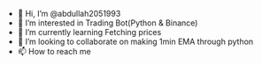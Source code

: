 - 👋 Hi, I’m @abdullah2051993
- 👀 I’m interested in Trading Bot(Python & Binance) 
- 🌱 I’m currently learning Fetching prices 
- 💞️ I’m looking to collaborate on making 1min EMA through python
- 📫 How to reach me 

<!---
abdullah2051993/abdullah2051993 is a ✨ special ✨ repository because its `README.md` (this file) appears on your GitHub profile.
You can click the Preview link to take a look at your changes.
--->

